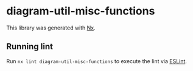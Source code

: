 # diagram-util-misc-functions

This library was generated with [Nx](https://nx.dev).

## Running lint

Run `nx lint diagram-util-misc-functions` to execute the lint via [ESLint](https://eslint.org/).
